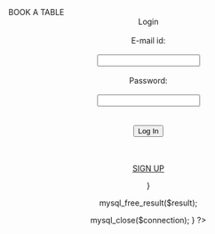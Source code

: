 <?php
session_start();
?>
<html>
<head><title>Restaurant</title>
<link rel="stylesheet" href="css/style1.css" type="text/css" media="screen" />


</head>
<body>

<div id="maincontainer">
<div id="header">BOOK A TABLE</div>

<center>

<div class="form">

<div class="heading">Login</div>
<div class="form-field">

<center><form method = "post" action = "<?php $_SERVER['PHP_SELF']; ?>"
<br><br>E-mail id:<br>
<BR><div class="txt"><input type="email" name ="email"><br></div>
<br>Password:<br><br>
<div class="txt"><input type="password" name="pass"><br></div>
<br><br><input type="submit"value="Log In" name='submit'>
<br>

<br><br><a href="signup.php">SIGN UP<a>
</form></center>

<?php

if(isset($_POST['submit']))
{
$email=$_POST['email'];
$password=$_POST['pass'];

$flag = 0;

$host="localhost";
$user="root";
$pass="";
$db="rest";

$connection = mysql_connect($host,$user,$pass) or die("unable to connect");

mysql_select_db($db) or die("unable to connect");

$query = "select * from login";

$result = mysql_query($query) or die("unable to connect");

while($row = mysql_fetch_array($result)) 
{


if(($email == "admin@gmail.com") && ($password == "eazydiner"))
{
$userid = "admin@gmail.com";
$_SESSION['userid']=$userid;
 global $flag ;

	
	
	header('Location: admin.php');
}


//$session['id']=$id;
else if(($email == $row['1']) && ($password == $row['2']))
{
$userid = $row['id'];
$_SESSION['userid']=$userid;
 global $flag ;

 $flag = 1 ;
}
}

if($flag == 1)
{
echo "Login Successful";
header('Location: profile.php');
?>



<?php

}
else
{

?><center><FONT COLOR="red"><?php echo "The email-id or password you entered is incorrect.";?></FONT></center><?php
}

mysql_free_result($result);

mysql_close($connection);
}
?>



</div>

</div>
</center>
</body>

</html>
